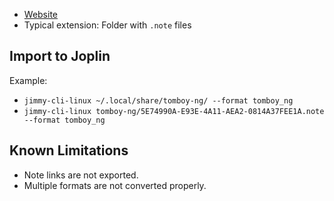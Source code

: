 - [Website](https://wiki.gnome.org/Apps/Tomboy/tomboy-ng)
- Typical extension: Folder with `.note` files

## Import to Joplin

Example:

- `jimmy-cli-linux ~/.local/share/tomboy-ng/ --format tomboy_ng`
- `jimmy-cli-linux tomboy-ng/5E74990A-E93E-4A11-AEA2-0814A37FEE1A.note --format tomboy_ng`

## Known Limitations

- Note links are not exported.
- Multiple formats are not converted properly.
